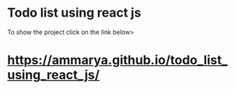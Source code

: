 # Todo list using react js
To show the project click on the link below>
# https://ammarya.github.io/todo_list_using_react_js/
